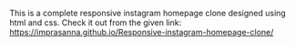 This is a complete responsive instagram homepage clone designed using html and css. 
Check it out from the given link:
https://imprasanna.github.io/Responsive-instagram-homepage-clone/
